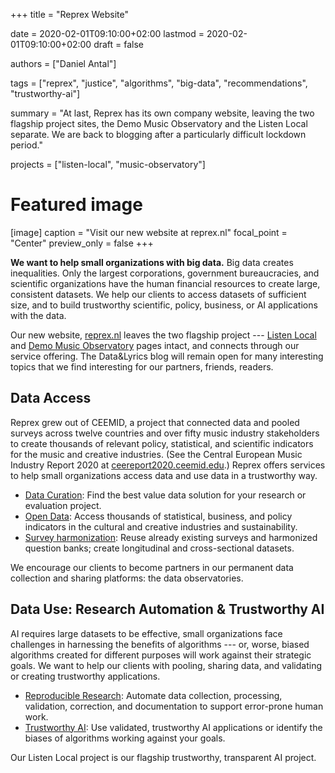 +++
title = "Reprex Website"

date = 2020-02-01T09:10:00+02:00
lastmod = 2020-02-01T09:10:00+02:00
draft = false

authors = ["Daniel Antal"]

tags = ["reprex", "justice", "algorithms", "big-data", 
"recommendations", "trustworthy-ai"]

summary = "At last, Reprex has its own company website, leaving the two flagship project sites, the Demo Music Observatory and the Listen Local separate.   We are back to blogging after a particularly difficult lockdown period."

projects = ["listen-local", "music-observatory"]

# Featured image
[image]
  caption = "Visit our new website at reprex.nl"
  focal_point = "Center"
  preview_only = false
+++

**We want to help small organizations with big data.** Big data creates inequalities. Only the largest corporations, government bureaucracies, and scientific organizations have the human financial resources to create large, consistent datasets. We help our clients to access datasets of sufficient size, and to build trustworthy scientific, policy, business, or AI applications with the data. 

Our new website, [reprex.nl](https://reprex.nl/) leaves the two flagship project --- [Listen Local](https://listenlocal.community/index.html) and [Demo Music Observatory](https://music.dataobservatory.eu/) pages intact, and connects through our service offering. The Data&Lyrics blog will remain open for many interesting topics that we find interesting for our partners, friends, readers.

## Data Access
Reprex grew out of CEEMID, a project that connected data and pooled surveys across twelve countries and over fifty music industry stakeholders to create thousands of relevant policy, statistical, and scientific indicators for the music and creative industries. (See the Central European Music Industry Report 2020 at [ceereport2020.ceemid.edu](https://ceereport2020.ceemid.edu).) Reprex offers services to help small organizations access data and use data in a trustworthy way. 

-	[Data Curation](https://reprex.nl/service/data-curation/): Find the best value data solution for your research or evaluation project.
-	[Open Data](https://reprex.nl/service/open-data/): Access thousands of statistical, business, and policy indicators in the cultural and creative industries and sustainability.
-	[Survey harmonization](https://reprex.nl/software/retroharmonize/): Reuse already existing surveys and harmonized question banks; create longitudinal and cross-sectional datasets.

We encourage our clients to become partners in our permanent data collection and sharing platforms: the data observatories.

## Data Use: Research Automation & Trustworthy AI

AI requires large datasets to be effective, small organizations face challenges in harnessing the benefits of algorithms --- or, worse, biased algorithms created for different purposes will work against their strategic goals. We want to help our clients with pooling, sharing data, and validating or creating trustworthy applications.
 
-	[Reproducible Research](https://reprex.nl/service/research/): Automate data collection, processing, validation, correction, and documentation to support error-prone human work.
-	[Trustworthy AI](https://reprex.nl/service/trustworthy-ai/): Use validated, trustworthy AI applications or identify the biases of algorithms working against your goals.

Our Listen Local project is our flagship trustworthy, transparent AI project.







